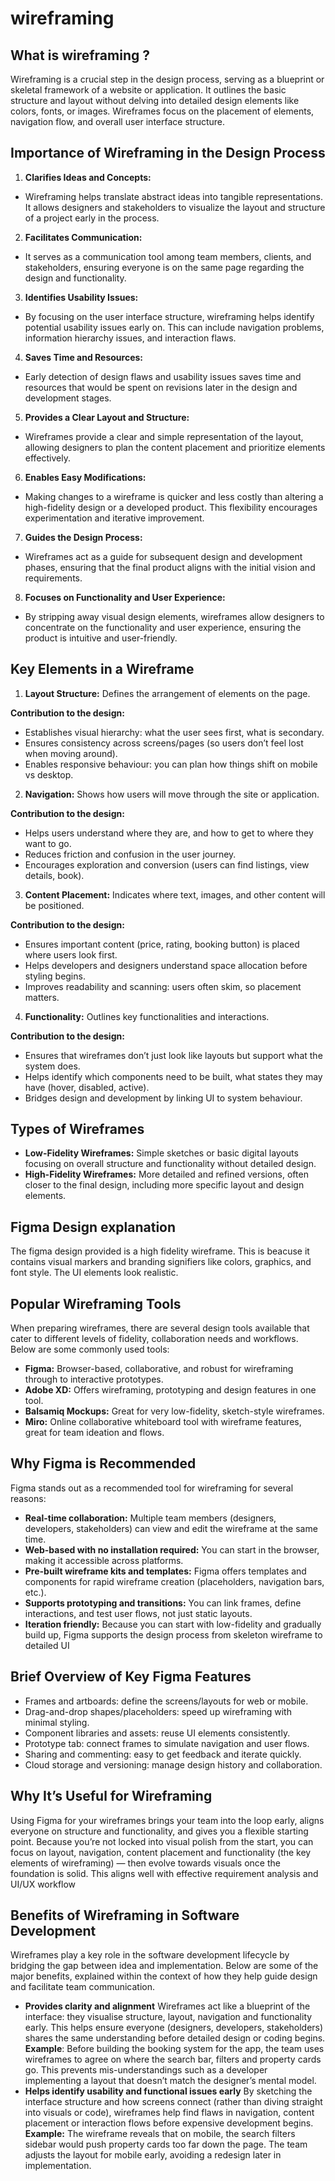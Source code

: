 # wireframing

## What is wireframing ?

Wireframing is a crucial step in the design process, serving as a blueprint or skeletal framework of a website or application. It outlines the basic structure and layout without delving into detailed design elements like colors, fonts, or images. Wireframes focus on the placement of elements, navigation flow, and overall user interface structure.

## Importance of Wireframing in the Design Process

1. **Clarifies Ideas and Concepts:**

- Wireframing helps translate abstract ideas into tangible representations. It allows designers and stakeholders to visualize the layout and structure of a project early in the process.

2. **Facilitates Communication:**

- It serves as a communication tool among team members, clients, and stakeholders, ensuring everyone is on the same page regarding the design and functionality.

3. **Identifies Usability Issues:**

- By focusing on the user interface structure, wireframing helps identify potential usability issues early on. This can include navigation problems, information hierarchy issues, and interaction flaws.

4. **Saves Time and Resources:**

- Early detection of design flaws and usability issues saves time and resources that would be spent on revisions later in the design and development stages.

5. **Provides a Clear Layout and Structure:**

- Wireframes provide a clear and simple representation of the layout, allowing designers to plan the content placement and prioritize elements effectively.

6. **Enables Easy Modifications:**

- Making changes to a wireframe is quicker and less costly than altering a high-fidelity design or a developed product. This flexibility encourages experimentation and iterative improvement.

7. **Guides the Design Process:**

- Wireframes act as a guide for subsequent design and development phases, ensuring that the final product aligns with the initial vision and requirements.

8. **Focuses on Functionality and User Experience:**

- By stripping away visual design elements, wireframes allow designers to concentrate on the functionality and user experience, ensuring the product is intuitive and user-friendly.

## Key Elements in a Wireframe

1. **Layout Structure:** Defines the arrangement of elements on the page.

**Contribution to the design:**

- Establishes visual hierarchy: what the user sees first, what is secondary.
- Ensures consistency across screens/pages (so users don’t feel lost when moving around).
- Enables responsive behaviour: you can plan how things shift on mobile vs desktop.

2. **Navigation:** Shows how users will move through the site or application.

**Contribution to the design:**

- Helps users understand where they are, and how to get to where they want to go.
- Reduces friction and confusion in the user journey.
- Encourages exploration and conversion (users can find listings, view details, book).

3. **Content Placement:** Indicates where text, images, and other content will be positioned.

**Contribution to the design:**

- Ensures important content (price, rating, booking button) is placed where users look first.
- Helps developers and designers understand space allocation before styling begins.
- Improves readability and scanning: users often skim, so placement matters.

4. **Functionality:** Outlines key functionalities and interactions.

**Contribution to the design:**

- Ensures that wireframes don’t just look like layouts but support what the system does.
- Helps identify which components need to be built, what states they may have (hover, disabled, active).
- Bridges design and development by linking UI to system behaviour.

## Types of Wireframes

- **Low-Fidelity Wireframes:** Simple sketches or basic digital layouts focusing on overall structure and functionality without detailed design.
- **High-Fidelity Wireframes:** More detailed and refined versions, often closer to the final design, including more specific layout and design elements.

## Figma Design explanation

The figma design provided is a high fidelity wireframe. This is beacuse it contains visual markers and branding signifiers like colors, graphics, and font style. The UI elements look realistic.

## Popular Wireframing Tools

When preparing wireframes, there are several design tools available that cater to different levels of fidelity, collaboration needs and workflows. Below are some commonly used tools:

- **Figma:** Browser-based, collaborative, and robust for wireframing through to interactive prototypes.
- **Adobe XD:** Offers wireframing, prototyping and design features in one tool.
- **Balsamiq Mockups:** Great for very low-fidelity, sketch-style wireframes.
- **Miro:** Online collaborative whiteboard tool with wireframe features, great for team ideation and flows.

## Why Figma is Recommended

Figma stands out as a recommended tool for wireframing for several reasons:

- **Real-time collaboration:** Multiple team members (designers, developers, stakeholders) can view and edit the wireframe at the same time.
- **Web-based with no installation required:** You can start in the browser, making it accessible across platforms.
- **Pre-built wireframe kits and templates:** Figma offers templates and components for rapid wireframe creation (placeholders, navigation bars, etc.).
- **Supports prototyping and transitions:** You can link frames, define interactions, and test user flows, not just static layouts.
- **Iteration friendly:** Because you can start with low-fidelity and gradually build up, Figma supports the design process from skeleton wireframe to detailed UI

## Brief Overview of Key Figma Features

- Frames and artboards: define the screens/layouts for web or mobile.
- Drag-and-drop shapes/placeholders: speed up wireframing with minimal styling.
- Component libraries and assets: reuse UI elements consistently.
- Prototype tab: connect frames to simulate navigation and user flows.
- Sharing and commenting: easy to get feedback and iterate quickly.
- Cloud storage and versioning: manage design history and collaboration.

## Why It’s Useful for Wireframing

Using Figma for your wireframes brings your team into the loop early, aligns everyone on structure and functionality, and gives you a flexible starting point. Because you’re not locked into visual polish from the start, you can focus on layout, navigation, content placement and functionality (the key elements of wireframing) — then evolve towards visuals once the foundation is solid. This aligns well with effective requirement analysis and UI/UX workflow

## Benefits of Wireframing in Software Development

Wireframes play a key role in the software development lifecycle by bridging the gap between idea and implementation. Below are some of the major benefits, explained within the context of how they help guide design and facilitate team communication.

- **Provides clarity and alignment**
  Wireframes act like a blueprint of the interface: they visualise structure, layout, navigation and functionality early. This helps ensure everyone (designers, developers, stakeholders) shares the same understanding before detailed design or coding begins.
  **Example**: Before building the booking system for the app, the team uses wireframes to agree on where the search bar, filters and property cards go. This prevents mis-understandings such as a developer implementing a layout that doesn’t match the designer’s mental model.
- **Helps identify usability and functional issues early**
  By sketching the interface structure and how screens connect (rather than diving straight into visuals or code), wireframes help find flaws in navigation, content placement or interaction flows before expensive development begins.
  **Example:** The wireframe reveals that on mobile, the search filters sidebar would push property cards too far down the page. The team adjusts the layout for mobile early, avoiding a redesign later in implementation.
